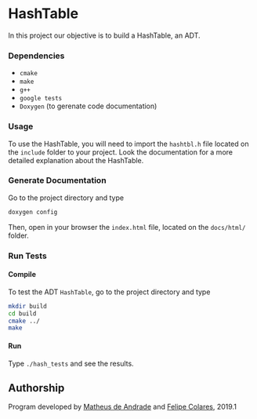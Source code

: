 # HashTable
In this project our objective is to build a HashTable, an ADT.

### Dependencies
* `cmake`
* `make`
* `g++`
* `google tests`
* `Doxygen` (to gerenate code documentation)

### Usage
To use the HashTable, you will need to import the `hashtbl.h` file located on the `include` folder to your project. Look the documentation for a more detailed explanation about the HashTable.

### Generate Documentation
Go to the project directory and type

```bash
doxygen config
```

Then, open in your browser the `index.html` file, located on the `docs/html/` folder.

### Run Tests

#### Compile
To test the ADT `HashTable`, go to the project directory and type

```bash
mkdir build
cd build
cmake ../
make
```

#### Run
Type `./hash_tests` and see the results.

## Authorship
Program developed by [Matheus de Andrade](https://github.com/matheusmas132) and [Felipe Colares](https://github.com/felipecolares22), 2019.1


